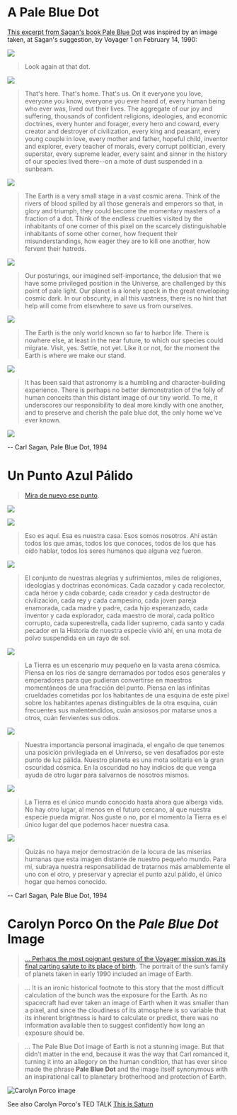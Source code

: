 
# A Pale Blue Dot

[This excerpt from Sagan's book Pale Blue Dot](https://youtu.be/GO5FwsblpT8) was inspired by an image taken, at Sagan's suggestion, by Voyager 1 on February 14, 1990:

![](https://upload.wikimedia.org/wikipedia/commons/7/72/Voyager_1_-_14_February_1990.png)

> Look again at that dot. 


![](https://i.etsystatic.com/12237256/r/il/e1ae97/1763397767/il_570xN.1763397767_1eku.jpg)

 
> That's here. That's home. That's us. On it everyone you love, everyone you know, everyone you ever heard of, every human being who ever was, lived out their lives. The aggregate of our joy and suffering, thousands of confident religions, ideologies, and economic doctrines, every hunter and forager, every hero and coward, every creator and destroyer of civilization, every king and peasant, every young couple in love, every mother and father, hopeful child, inventor and explorer, every teacher of morals, every corrupt politician, every superstar, every supreme leader, every saint and sinner in the history of our species lived there--on a mote of dust suspended in a sunbeam.

![]({{site.baseurl}}/assets/images/dibujo-juana-astronauta.jpg)


> The Earth is a very small stage in a vast cosmic arena. Think of the rivers of blood spilled by all those generals and emperors so that, in glory and triumph, they could become the momentary masters of a fraction of a dot. Think of the endless cruelties visited by the inhabitants of one corner of this pixel on the scarcely distinguishable inhabitants of some other corner, how frequent their misunderstandings, how eager they are to kill one another, how fervent their hatreds.

![](https://www.eliberico.com/wp-content/uploads/2019/11/luna-hombre.jpg)


> Our posturings, our imagined self-importance, the delusion that we have some privileged position in the Universe, are challenged by this point of pale light. Our planet is a lonely speck in the great enveloping cosmic dark. In our obscurity, in all this vastness, there is no hint that help will come from elsewhere to save us from ourselves.

![](https://www.nasa.gov/sites/default/files/styles/946xvariable_height/public/pia17049spacecraft_2.jpg?itok=BHkUnlrk)

> The Earth is the only world known so far to harbor life. There is nowhere else, at least in the near future, to which our species could migrate. Visit, yes. Settle, not yet. Like it or not, for the moment the Earth is where we make our stand.

![](https://webimg.eu/artikel/45043-1427874507-1000052.jpg)


> It has been said that astronomy is a humbling and character-building experience. There is perhaps no better demonstration of the folly of human conceits than this distant image of our tiny world. To me, it underscores our responsibility to deal more kindly with one another, and to preserve and cherish the pale blue dot, the only home we've ever known.

![](https://webimg.eu/artikel/45043-1427874507-1000052.jpg)

-- Carl Sagan, Pale Blue Dot, 1994

# Un Punto Azul Pálido

> [Mira de nuevo ese punto](https://youtu.be/juhFnXCNQMI). 

![](https://upload.wikimedia.org/wikipedia/commons/7/72/Voyager_1_-_14_February_1990.png)


![](https://i.etsystatic.com/12237256/r/il/e1ae97/1763397767/il_570xN.1763397767_1eku.jpg)

 
> Eso es aquí. Esa es nuestra casa. Esos somos nosotros. Ahí están todos los que amas, todos los que conoces, todos de los que has oído hablar, todos los seres humanos que alguna vez fueron.

![]({{site.baseurl}}/assets/images/dibujo-juana-astronauta.jpg)

> El conjunto de nuestras alegrías y sufrimientos, miles de religiones, ideologías y doctrinas económicas. Cada cazador y cada recolector, cada héroe y cada cobarde, cada creador y cada destructor de civilización, cada rey y cada campesino, cada joven pareja enamorada, cada madre y padre, cada hijo esperanzado, cada inventor y cada explorador, cada maestro de moral, cada político corrupto, cada superestrella, cada líder supremo, cada santo y cada pecador en la Historia de nuestra especie vivió ahí, en una mota de polvo suspendida en un rayo de sol.

![](https://www.astrobitacora.com/wp-content/uploads/2017/11/Neptune_Full.jpg)

> La Tierra es un escenario muy pequeño en la vasta arena cósmica. Piensa en los ríos de sangre derramados por todos esos generales y emperadores para que pudieran convertirse en maestros momentáneos de una fracción del punto. Piensa en las infinitas crueldades cometidas por los habitantes de una esquina de este pixel sobre los habitantes apenas distinguibles de la otra esquina, cuán frecuentes sus malentendidos, cuán ansiosos por matarse unos a otros, cuán fervientes sus odios.

![](https://www.eliberico.com/wp-content/uploads/2019/11/luna-hombre.jpg)

> Nuestra importancia personal imaginada, el engaño de que tenemos una posición privilegiada en el Universo, se ven desafiados por este punto de luz pálida. Nuestro planeta es una mota solitaria en la gran oscuridad cósmica. En la oscuridad no hay indicios de que venga ayuda de otro lugar para salvarnos de nosotros mismos.

![](https://www.nasa.gov/sites/default/files/styles/946xvariable_height/public/pia17049spacecraft_2.jpg?itok=BHkUnlrk)

> La Tierra es el único mundo conocido hasta ahora que alberga vida. No hay otro lugar, al menos en el futuro cercano, al que nuestra especie pueda migrar. Nos guste o no, por el momento la Tierra es el único lugar del que podemos hacer nuestra casa.

![](https://webimg.eu/artikel/45043-1427874507-1000052.jpg)

> Quizás no haya mejor demostración de la locura de las miserias humanas que esta imagen distante de nuestro pequeño mundo. Para mí, subraya nuestra responsabilidad de tratarnos más amablemente el uno con el otro, y preservar y apreciar el punto azul pálido, el único hogar que hemos conocido.

-- Carl Sagan, Pale Blue Dot, 1994

# Carolyn Porco On the *Pale Blue Dot* Image

> [... Perhaps the most poignant gesture of the Voyager mission was its final parting salute to its place of birth](https://blogs.scientificamerican.com/observations/how-the-celebrated-pale-blue-dot-image-came-to-be/). The portrait of the sun’s family of planets taken in early 1990 included an image of Earth.

> ... It is an ironic historical footnote to this story that the most difficult calculation of the bunch was the exposure for the Earth. As no spacecraft had ever taken an image of Earth when it was smaller than a pixel, and since the cloudiness of its atmosphere is so variable that its inherent brightness is hard to calculate or predict, there was no information available then to suggest confidently how long an exposure should be. 

> ... The Pale Blue Dot image of Earth is not a stunning image. But that didn’t matter in the end, because it was the way that Carl romanced it, turning it into an allegory on the human condition, that has ever since made the phrase **Pale Blue Dot** and the image itself synonymous with an inspirational call to planetary brotherhood and protection of Earth.

![Carolyn Porco image](https://upload.wikimedia.org/wikipedia/commons/3/30/Carolyn-porco-2016.jpg)


See also Carolyn Porco's TED TALK [This is Saturn](https://www.ted.com/talks/carolyn_porco_this_is_saturn?language=es)